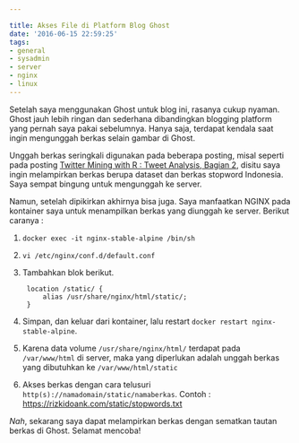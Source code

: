```yaml
---

title: Akses File di Platform Blog Ghost
date: '2016-06-15 22:59:25'
tags:
- general
- sysadmin
- server
- nginx
- linux
---
```


Setelah saya menggunakan Ghost untuk blog ini, rasanya cukup nyaman. Ghost jauh lebih ringan dan sederhana dibandingkan blogging platform yang pernah saya pakai sebelumnya. Hanya saja, terdapat kendala saat ingin mengunggah berkas selain gambar di Ghost.

Unggah berkas seringkali digunakan pada beberapa posting, misal seperti pada posting [Twitter Mining with R : Tweet Analysis, Bagian 2](https://rizkidoank.com/2016/06/12/twitter-mining-with-r-tweet-analysis-bagian-2/), disitu saya ingin melampirkan berkas berupa dataset dan berkas stopword Indonesia. Saya sempat bingung untuk mengunggah ke server.

Namun, setelah dipikirkan akhirnya bisa juga. Saya manfaatkan NGINX pada kontainer saya untuk menampilkan berkas yang diunggah ke server. Berikut caranya :

1. `docker exec -it nginx-stable-alpine /bin/sh`
2. `vi /etc/nginx/conf.d/default.conf`
3. Tambahkan blok berikut.

        location /static/ {  
            alias /usr/share/nginx/html/static/;
        }
4. Simpan, dan keluar dari kontainer, lalu restart `docker restart nginx-stable-alpine`.
5. Karena data volume `/usr/share/nginx/html/` terdapat pada `/var/www/html` di server, maka yang diperlukan adalah unggah berkas yang dibutuhkan ke `/var/www/html/static`
6. Akses berkas dengan cara telusuri `http(s)://namadomain/static/namaberkas`. Contoh : https://rizkidoank.com/static/stopwords.txt

*Nah*, sekarang saya dapat melampirkan berkas dengan sematkan tautan berkas di Ghost. Selamat mencoba! 